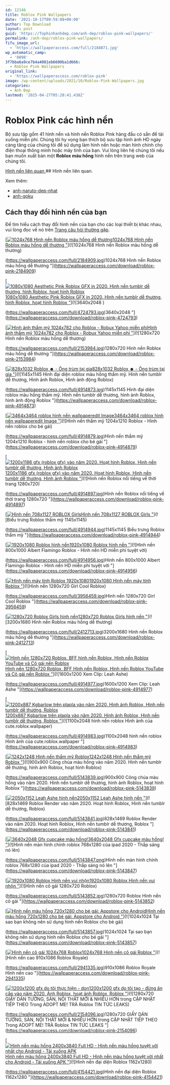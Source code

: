```yaml
---
id: 12146
title: Roblox Pink Wallpapers
date: '2021-10-17T09:59:08+00:00'
author: Top Download
layout: post
guid: 'https://Tophinhanhdep.com/anh-dep/roblox-pink-wallpapers/'
permalink: /anh-dep/roblox-pink-wallpapers/
fifu_image_url:
  - 'https://wallpaperaccess.com/full/2184871.jpg'
wp_automatic_camp:
  - '8098'
3f7bba6a9ce7b4a4081eb6600ba1d666:
  - Roblox Pink Wallpapers
original_link:
  - 'https://wallpaperaccess.com/roblox-pink'
image: /wp-content/uploads/2021/10/Roblox-Pink-Wallpapers.jpg
categories:
  - Ảnh Đẹp
lastmod: '2025-04-27T05:28:41.438Z'
---
```

# Roblox Pink các hình nền

Bộ sưu tập gồm 41 hình nền và hình nền Roblox Pink hàng đầu có sẵn để tải xuống miễn phí. Chúng tôi hy vọng bạn thích bộ sưu tập hình ảnh HD ngày càng tăng của chúng tôi để sử dụng làm hình nền hoặc màn hình chính cho điện thoại thông minh hoặc máy tính của bạn. Vui lòng liên hệ chúng tôi nếu bạn muốn xuất bản một **Roblox màu hồng** hình nền trên trang web của chúng tôi.

[Hình nền liên quan ](#related) ## Hình nền liên quan.

   
 Xem thêm:

   
- [anh-naruto-dep-nhat](https://tophinhanhdep.com/anh-naruto/anh-naruto-dep-nhat/)
- [anh-goku](https://tophinhanhdep.com/anh-anime/anh-goku/)

## Cách thay đổi hình nền của bạn

Để tìm hiểu cách thay đổi hình nền của bạn cho các loại thiết bị khác nhau, vui lòng đọc về nó trên [Trang câu hỏi thường gặp](https://tophinhanhdep.com/faq/).

  
[[![1024x768 Hình nền Roblox màu hồng dễ thương](https://wallpaperaccess.com/full/2184871.jpg)1024x768 Hình nền Roblox màu hồng dễ thương "](https://wallpaperaccess.com/download/roblox-pink-2184871)](![1024x768 Hình nền Roblox màu hồng dễ thương)

(https://wallpaperaccess.com/full/2184909.jpg)1024x768 Hình nền Roblox màu hồng dễ thương "](https://wallpaperaccess.com/download/roblox-pink-2184909)

[[![1080x1080 Aesthetic Pink Roblox GFX in 2020. Hình nền tumblr dễ thương, hình Roblox, hoạt hình Roblox](https://wallpaperaccess.com/full/4914862.jpg)1080x1080 Aesthetic Pink Roblox GFX in 2020. Hình nền tumblr dễ thương, hình Roblox, hoạt hình Roblox "](https://wallpaperaccess.com/download/roblox-pink-4914862)](![3640x2048 )

(https://wallpaperaccess.com/full/4724793.jpg)3640x2048 "](https://wallpaperaccess.com/download/roblox-pink-4724793)

[[![Hình ảnh thẩm mỹ 1024x782 cho Roblox - Robux Yahoo miễn phí](https://wallpaperaccess.com/full/1380453.jpg)Hình ảnh thẩm mỹ 1024x782 cho Roblox - Robux Yahoo miễn phí "](https://wallpaperaccess.com/download/roblox-pink-1380453)](![1280x720 Hình nền Roblox màu hồng dễ thương)

(https://wallpaperaccess.com/full/2153984.jpg)1280x720 Hình nền Roblox màu hồng dễ thương "](https://wallpaperaccess.com/download/roblox-pink-2153984)

[[![828x1032 Roblox ☻ - Ông trùm tại gia](https://wallpaperaccess.com/full/4914872.jpg)828x1032 Roblox ☻ - Ông trùm tại gia "](https://wallpaperaccess.com/download/roblox-pink-4914872)](![1145x1145 Hình đại diện roblox màu hồng thẩm mỹ.  Hình nền tumblr dễ thương, Hình ảnh Roblox, Hình ảnh động Roblox)

(https://wallpaperaccess.com/full/4914873.jpg)1145x1145 Hình đại diện roblox màu hồng thẩm mỹ. Hình nền tumblr dễ thương, hình ảnh Roblox, hình ảnh động Roblox "](https://wallpaperaccess.com/download/roblox-pink-4914873)

[[![3464x3464 roblox hình nền wallpaperedit Image](https://wallpaperaccess.com/full/4914875.jpg)3464x3464 roblox hình nền wallpaperedit Image "](https://wallpaperaccess.com/download/roblox-pink-4914875)](![Hình nền thẩm mỹ 1204x1210 Roblox - Hình nền roblox cho bé gái)

(https://wallpaperaccess.com/full/4914879.jpg)Hình nền thẩm mỹ 1204x1210 Roblox - hình nền roblox cho bé gái "](https://wallpaperaccess.com/download/roblox-pink-4914879)

[[![1200x1186 gfx (roblox gfx) vào năm 2020. Hoạt hình Roblox, Hình nền tumblr dễ thương, Hình ảnh Roblox](https://wallpaperaccess.com/full/4914891.jpg)1200x1186 gfx (roblox gfx) vào năm 2020. Hoạt hình Roblox, Hình nền tumblr dễ thương, Hình ảnh Roblox "](https://wallpaperaccess.com/download/roblox-pink-4914891)](![Hình nền Roblox nổi tiếng về thời trang 1280x720)

(https://wallpaperaccess.com/full/4914897.jpg)Hình nền Roblox nổi tiếng về thời trang 1280x720 "](https://wallpaperaccess.com/download/roblox-pink-4914897)

[[![Hình nền 708x1127 ROBLOX Girls](https://wallpaperaccess.com/full/4914909.jpg)Hình nền 708x1127 ROBLOX Girls "](https://wallpaperaccess.com/download/roblox-pink-4914909)](![Biểu trưng Roblox thẩm mỹ 1145x1145)

(https://wallpaperaccess.com/full/4914944.jpg)1145x1145 Biểu trưng Roblox thẩm mỹ "](https://wallpaperaccess.com/download/roblox-pink-4914944)

[[![1920x1080 Roblox hình nền](https://wallpaperaccess.com/full/2412666.jpg)1920x1080 Roblox hình nền "](https://wallpaperaccess.com/download/roblox-pink-2412666)](![Hình nền 800x1000 Albert Flamingo Roblox - Hình nền HD miễn phí tuyệt vời)

(https://wallpaperaccess.com/full/4914956.jpg)Hình nền 800x1000 Albert Flamingo Roblox - Hình nền HD miễn phí tuyệt vời "](https://wallpaperaccess.com/download/roblox-pink-4914956)

[[![Hình nền máy tính Roblox 1920x1080](https://wallpaperaccess.com/full/4914961.jpg)1920x1080 Hình nền máy tính Roblox "](https://wallpaperaccess.com/download/roblox-pink-4914961)](![Hình nền 1280x720 Girl Cool Roblox)

(https://wallpaperaccess.com/full/3956459.jpg)Hình nền 1280x720 Girl Cool Roblox "](https://wallpaperaccess.com/download/roblox-pink-3956459)

[[![1280x720 Roblox Girls hình nền](https://wallpaperaccess.com/full/4724562.jpg)1280x720 Roblox Girls hình nền "](https://wallpaperaccess.com/download/roblox-pink-4724562)](![3200x1680 Hình nền Roblox màu hồng dễ thương)

(https://wallpaperaccess.com/full/2412713.jpg)3200x1680 Hình nền Roblox màu hồng dễ thương "](https://wallpaperaccess.com/download/roblox-pink-2412713)

[[![Hình nền 1280x720 Roblox.  BFF hình nền Roblox, Hình nền Roblox YouTube và Cô gái nền Roblox](https://wallpaperaccess.com/full/2412748.jpg)Hình nền 1280x720 Roblox. BFF Hình nền Roblox, Hình nền Roblox YouTube và Cô gái nền Roblox "](https://wallpaperaccess.com/download/roblox-pink-2412748)](![1600x1200 Xem Clip: Leah Ashe)

(https://wallpaperaccess.com/full/4914977.jpg)1600x1200 Xem Clip: Leah Ashe "](https://wallpaperaccess.com/download/roblox-pink-4914977)

[[![1200x887 Kgbarlow trên plapla vào năm 2020. Hình ảnh Roblox, Hình nền tumblr dễ thương, Roblox](https://wallpaperaccess.com/full/4914981.jpg)1200x887 Kgbarlow trên plapla vào năm 2020. Hình ảnh Roblox, Hình nền tumblr dễ thương, Roblox "](https://wallpaperaccess.com/download/roblox-pink-4914981)](![1100x2048 hình nền roblox Hình ảnh của cute.roblox.wallpaper)

(https://wallpaperaccess.com/full/4914983.jpg)1100x2048 hình nền roblox Hình ảnh của cute.roblox.wallpaper "](https://wallpaperaccess.com/download/roblox-pink-4914983)

[[![1242x1248 Hình nền thẩm mỹ Roblox](https://wallpaperaccess.com/full/3428866.jpg)1242x1248 Hình nền thẩm mỹ Roblox "](https://wallpaperaccess.com/download/roblox-pink-3428866)](![900x900 Công chúa màu hồng vào năm 2020. Hình nền tumblr dễ thương, hình ảnh Roblox, hoạt hình Roblox)

(https://wallpaperaccess.com/full/5143839.jpg)900x900 Công chúa màu hồng vào năm 2020. Hình nền tumblr dễ thương, hình ảnh Roblox, hoạt hình Roblox "](https://wallpaperaccess.com/download/roblox-pink-5143839)

[[![2050x1152 Leah Ashe hình nền](https://wallpaperaccess.com/full/2153969.jpg)2050x1152 Leah Ashe hình nền "](https://wallpaperaccess.com/download/roblox-pink-2153969)](![828x1469 Roblox Render vào năm 2020. Hoạt hình Roblox, Hình nền tumblr dễ thương, Roblox)

(https://wallpaperaccess.com/full/5143841.jpg)828x1469 Roblox Render vào năm 2020. Hoạt hình Roblox, Hình nền tumblr dễ thương, Roblox "](https://wallpaperaccess.com/download/roblox-pink-5143841)

[[![3640x2048 Gfx cupcake màu hồng!](https://wallpaperaccess.com/full/5143843.jpg)3640x2048 Gfx cupcake màu hồng! "](https://wallpaperaccess.com/download/roblox-pink-5143843)](![Hình nền màn hình chính roblox 768x1280 của ipad 2020 - Thắp sáng nó lên)

(https://wallpaperaccess.com/full/5143847.png)Hình nền màn hình chính roblox 768x1280 của ipad 2020 - Thắp sáng nó lên "](https://wallpaperaccess.com/download/roblox-pink-5143847)

[[![1920x1080 Roblox Hình nền vui nhộn](https://wallpaperaccess.com/full/2649857.jpg)1920x1080 Roblox Hình nền vui nhộn "](https://wallpaperaccess.com/download/roblox-pink-2649857)](![Hình nền cô gái 1280x720 Roblox)

(https://wallpaperaccess.com/full/5143852.jpg)1280x720 Roblox Hình nền cô gái "](https://wallpaperaccess.com/download/roblox-pink-5143852)

[[![Hình nền màu hồng 720x1280 cho bé gái: Appstore cho Android](https://wallpaperaccess.com/full/4052547.jpg)Hình nền màu hồng 720x1280 cho bé gái: Appstore cho Android "](https://wallpaperaccess.com/download/roblox-pink-4052547)](![1024x1024 Tại sao bạn không nên sử dụng hình nền Roblox cho bé gái)

(https://wallpaperaccess.com/full/5143857.jpg)1024x1024 Tại sao bạn không nên sử dụng hình nền Roblox cho bé gái "](https://wallpaperaccess.com/download/roblox-pink-5143857)

[[![Hình nền cô gái 1024x768 Roblox](https://wallpaperaccess.com/full/5143863.jpg)1024x768 Hình nền cô gái Roblox "](https://wallpaperaccess.com/download/roblox-pink-5143863)](![Hình nền cao 910x1086 Roblox Royale)

(https://wallpaperaccess.com/full/2941335.jpg)910x1086 Roblox Royale Hình nền cao "](https://wallpaperaccess.com/download/roblox-pink-2941335)

[[![1200x1200 gfx do tôi thực hiện - don](https://wallpaperaccess.com/full/5143865.jpg)1200x1200 gfx do tôi tạo - đừng ăn cắp vào năm 2020. Ảnh Roblox, hoạt ảnh Roblox, Roblox "](https://wallpaperaccess.com/download/roblox-pink-5143865)](![1280x720 GIẤY DÁN TƯỜNG, SÀN, NỘI THẤT MỚI & NHIỀU HƠN trong CẬP NHẬT TIẾP THEO Trong ADOPT ME!  TRÀ Roblox TIN TỨC LEAKS)

(https://wallpaperaccess.com/full/2154096.jpg)1280x720 GIẤY DÁN TƯỜNG, SÀN, NỘI THẤT MỚI &amp; NHIỀU HƠN trong CẬP NHẬT TIẾP THEO Trong ADOPT ME! TRÀ Roblox TIN TỨC LEAKS "](https://wallpaperaccess.com/download/roblox-pink-2154096)

[[![Hình nền màu hồng 2400x3840 Full HD - Hình nền màu hồng tuyệt vời nhất cho Android - Tải xuống APK](https://wallpaperaccess.com/full/2427138.jpg)Hình nền màu hồng 2400x3840 Full HD - Hình nền màu hồng tuyệt vời nhất cho Android - Tải xuống APK "](https://wallpaperaccess.com/download/roblox-pink-2427138)](![Hình nền đại diện Roblox 1162x1280)

(https://wallpaperaccess.com/full/4154421.jpg)Hình nền đại diện Roblox 1162x1280 "](https://wallpaperaccess.com/download/roblox-pink-4154421)
